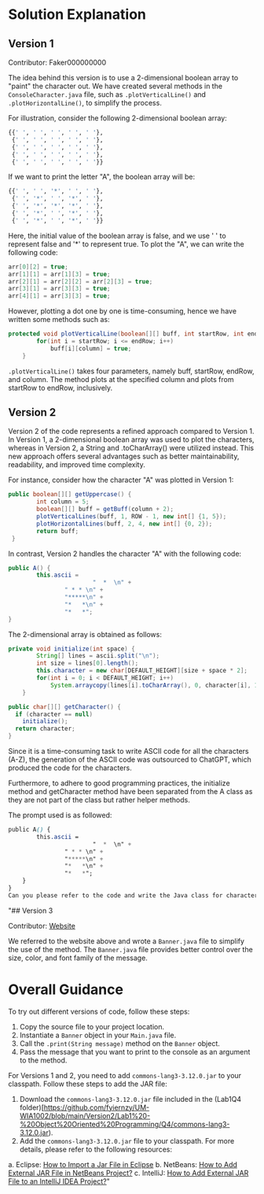 # Solution Explanation

## Version 1
Contributor: Faker000000000

The idea behind this version is to use a 2-dimensional boolean array to "paint" the character out. We have created several methods in the `ConsoleCharacter.java` file, such as `.plotVerticalLine()` and `.plotHorizontalLine()`, to simplify the process.

For illustration, consider the following 2-dimensional boolean array:

```python
{{' ', ' ', ' ', ' ', ' '},
 {' ', ' ', ' ', ' ', ' '},
 {' ', ' ', ' ', ' ', ' '},
 {' ', ' ', ' ', ' ', ' '},
 {' ', ' ', ' ', ' ', ' '}}
```
If we want to print the letter "A", the boolean array will be:

```python
{{' ', ' ', '*', ' ', ' '},
 {' ', '*', ' ', '*', ' '},
 {' ', '*', '*', '*', ' '},
 {' ', '*', ' ', '*', ' '},
 {' ', '*', ' ', '*', ' '}}
```

Here, the initial value of the boolean array is false, and we use ' ' to represent false and '*' to represent true. To plot the "A", we can write the following code:

```java
arr[0][2] = true;
arr[1][1] = arr[1][3] = true;
arr[2][1] = arr[2][2] = arr[2][3] = true;
arr[3][1] = arr[3][3] = true;
arr[4][1] = arr[3][3] = true;
```
However, plotting a dot one by one is time-consuming, hence we have written some methods such as:

```java
protected void plotVerticalLine(boolean[][] buff, int startRow, int endRow, int column) {
		for(int i = startRow; i <= endRow; i++) 
			buff[i][column] = true;
	}
```
`.plotVerticalLine()` takes four parameters, namely buff, startRow, endRow, and column. The method plots at the specified column and plots from startRow to endRow, inclusively.

## Version 2

Version 2 of the code represents a refined approach compared to Version 1. In Version 1, a 2-dimensional boolean array was used to plot the characters, whereas in Version 2, a String and .toCharArray() were utilized instead. This new approach offers several advantages such as better maintainability, readability, and improved time complexity.

For instance, consider how the character "A" was plotted in Version 1:

```java
public boolean[][] getUppercase() {
		int column = 5;
		boolean[][] buff = getBuff(column + 2);
		plotVerticalLines(buff, 1, ROW - 1, new int[] {1, 5});
		plotHorizontalLines(buff, 2, 4, new int[] {0, 2});		
		return buff;
 }
```
 
In contrast, Version 2 handles the character "A" with the following code:

```java
public A() {
		this.ascii = 
				        "  *  \n" +
                " * * \n" +
                "*****\n" +
                "*   *\n" +
                "*   *";
}
```
The 2-dimensional array is obtained as follows:

```java
private void initialize(int space) {
		String[] lines = ascii.split("\n");
		int size = lines[0].length();
		this.character = new char[DEFAULT_HEIGHT][size + space * 2];
		for(int i = 0; i < DEFAULT_HEIGHT; i++) 
			System.arraycopy(lines[i].toCharArray(), 0, character[i], 1, size);
	}

public char[][] getCharacter() {
  if (character == null)
    initialize();
  return character;
}
```
Since it is a time-consuming task to write ASCII code for all the characters (A-Z), the generation of the ASCII code was outsourced to ChatGPT, which produced the code for the characters.

Furthermore, to adhere to good programming practices, the initialize method and getCharacter method have been separated from the A class as they are not part of the class but rather helper methods.

The prompt used is as followed:

```css
public A() {
		this.ascii = 
				        "  *  \n" +
                " * * \n" +
                "*****\n" +
                "*   *\n" +
                "*   *";
	}
}
Can you please refer to the code and write the Java class for character B through Z?
```



"## Version 3

Contributor: [Website](https://www.quickprogrammingtips.com/java/ascii-art-generator-library-in-java.html)

We referred to the website above and wrote a `Banner.java` file to simplify the use of the method. The `Banner.java` file provides better control over the size, color, and font family of the message.


# Overall Guidance

To try out different versions of code, follow these steps:

1. Copy the source file to your project location.
2. Instantiate a `Banner` object in your `Main.java` file.
3. Call the `.print(String message)` method on the `Banner` object.
4. Pass the message that you want to print to the console as an argument to the method.

For Versions 1 and 2, you need to add `commons-lang3-3.12.0.jar` to your classpath. Follow these steps to add the JAR file:

1. Download the `commons-lang3-3.12.0.jar` file included in the (Lab1Q4 folder)[https://github.com/fyiernzy/UM-WIA1002/blob/main/Version2/Lab1%20-%20Object%20Oriented%20Programming/Q4/commons-lang3-3.12.0.jar).
2. Add the `commons-lang3-3.12.0.jar` file to your classpath. For more details, please refer to the following resources:

  a. Eclipse: [How to Import a Jar File in Eclipse](https://www.janbasktraining.com/community/sql-server/how-to-import-a-jar-file-in-eclipse)
  b. NetBeans: [How to Add External JAR File in NetBeans Project?](https://www.foxinfotech.org/how-to-add-external-jar-file-in-netbeans-project)
  c. IntelliJ: [How to Add External JAR File to an IntelliJ IDEA Project?](https://www.geeksforgeeks.org/how-to-add-external-jar-file-to-an-intellij-idea-project/)"



